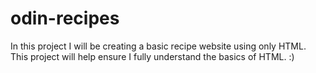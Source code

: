 # odin-recipes
In this project I will be creating a basic recipe website using only HTML. This project will help ensure I fully understand the basics of HTML. :)  